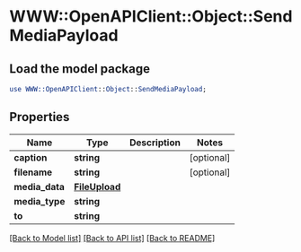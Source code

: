 # WWW::OpenAPIClient::Object::SendMediaPayload

## Load the model package
```perl
use WWW::OpenAPIClient::Object::SendMediaPayload;
```

## Properties
Name | Type | Description | Notes
------------ | ------------- | ------------- | -------------
**caption** | **string** |  | [optional] 
**filename** | **string** |  | [optional] 
**media_data** | [**FileUpload**](FileUpload.md) |  | 
**media_type** | **string** |  | 
**to** | **string** |  | 

[[Back to Model list]](../README.md#documentation-for-models) [[Back to API list]](../README.md#documentation-for-api-endpoints) [[Back to README]](../README.md)


